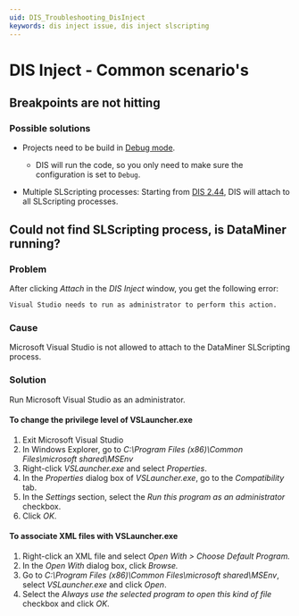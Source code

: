 ```yaml
---
uid: DIS_Troubleshooting_DisInject
keywords: dis inject issue, dis inject slscripting
---
```


# DIS Inject - Common scenario's

## Breakpoints are not hitting

### Possible solutions

- Projects need to be build in [Debug mode](https://learn.microsoft.com/en-us/visualstudio/debugger/what-is-debugging?view=vs-2022#debug-mode-vs-running-your-app).

  - DIS will run the code, so you only need to make sure the configuration is set to `Debug`.

- Multiple SLScripting processes: Starting from [DIS 2.44](xref:DIS_2.44#dis-inject-attaching-the-visual-studio-debugger-to-multiple-slscripting-processes-id_37042), DIS will attach to all SLScripting processes.

## Could not find SLScripting process, is DataMiner running?

### Problem

After clicking *Attach* in the *DIS Inject* window, you get the following error:

```txt
Visual Studio needs to run as administrator to perform this action.
```

### Cause

Microsoft Visual Studio is not allowed to attach to the DataMiner SLScripting process.

### Solution

Run Microsoft Visual Studio as an administrator.

#### To change the privilege level of VSLauncher.exe

1. Exit Microsoft Visual Studio
1. In Windows Explorer, go to *C:\\Program Files (x86)\\Common Files\\microsoft shared\\MSEnv*
1. Right-click *VSLauncher.exe* and select *Properties*.
1. In the *Properties* dialog box of *VSLauncher.exe*, go to the *Compatibility* tab.
1. In the *Settings* section, select the *Run this program as an administrator* checkbox.
1. Click *OK*.

#### To associate XML files with VSLauncher.exe

1. Right-click an XML file and select *Open With \> Choose Default Program.*
1. In the *Open With* dialog box, click *Browse.*
1. Go to *C:\\Program Files (x86)\\Common Files\\microsoft shared\\MSEnv*, select *VSLauncher.exe* and click *Open*.
1. Select the *Always use the selected program to open this kind of file* checkbox and click *OK*.
